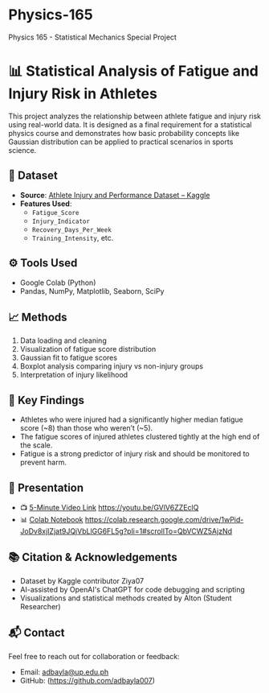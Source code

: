 # Physics-165
Physics 165 - Statistical Mechanics Special Project 

# 📊 Statistical Analysis of Fatigue and Injury Risk in Athletes

This project analyzes the relationship between athlete fatigue and injury risk using real-world data. It is designed as a final requirement for a statistical physics course and demonstrates how basic probability concepts like Gaussian distribution can be applied to practical scenarios in sports science.

## 📁 Dataset
- **Source**: [Athlete Injury and Performance Dataset – Kaggle](https://www.kaggle.com/datasets/ziya07/athlete-injury-and-performance-dataset)
- **Features Used**:
  - `Fatigue_Score`
  - `Injury_Indicator`
  - `Recovery_Days_Per_Week`
  - `Training_Intensity`, etc.

## ⚙️ Tools Used
- Google Colab (Python)
- Pandas, NumPy, Matplotlib, Seaborn, SciPy

## 📈 Methods
1. Data loading and cleaning
2. Visualization of fatigue score distribution
3. Gaussian fit to fatigue scores
4. Boxplot analysis comparing injury vs non-injury groups
5. Interpretation of injury likelihood

## 📌 Key Findings
- Athletes who were injured had a significantly higher median fatigue score (~8) than those who weren’t (~5).
- The fatigue scores of injured athletes clustered tightly at the high end of the scale.
- Fatigue is a strong predictor of injury risk and should be monitored to prevent harm.

## 🎥 Presentation
- 📺 [5-Minute Video Link](#) https://youtu.be/GVlV6ZZEclQ
- 📊 [Colab Notebook](#) https://colab.research.google.com/drive/1wPid-JoDv8xjIZjat9JQjVbLlGG6FL5g?pli=1#scrollTo=QbVCWZ5AjzNd

## 📚 Citation & Acknowledgements
- Dataset by Kaggle contributor Ziya07
- AI-assisted by OpenAI's ChatGPT for code debugging and scripting
- Visualizations and statistical methods created by Alton (Student Researcher)

## 📬 Contact
Feel free to reach out for collaboration or feedback:
- Email: adbayla@up.edu.ph
- GitHub: (https://github.com/adbayla007)
